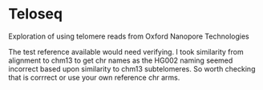 # Teloseq
Exploration of using telomere reads from Oxford Nanopore Technologies

The test reference available would need verifying. I took similarity from alignment to chm13 to get chr names as the HG002 naming seemed incorrect based upon similarity to chm13 subtelomeres. So worth checking that is corrrect or use your own reference chr arms.
